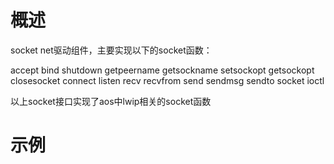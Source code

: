 # 概述

socket net驱动组件，主要实现以下的socket函数：

accept
bind
shutdown
getpeername
getsockname
setsockopt
getsockopt
closesocket
connect
listen
recv
recvfrom
send
sendmsg
sendto
socket
ioctl

以上socket接口实现了aos中lwip相关的socket函数

# 示例

